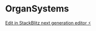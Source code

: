 # OrganSystems

[Edit in StackBlitz next generation editor ⚡️](https://stackblitz.com/~/github.com/PeopleAreThings/OrganSystems)
